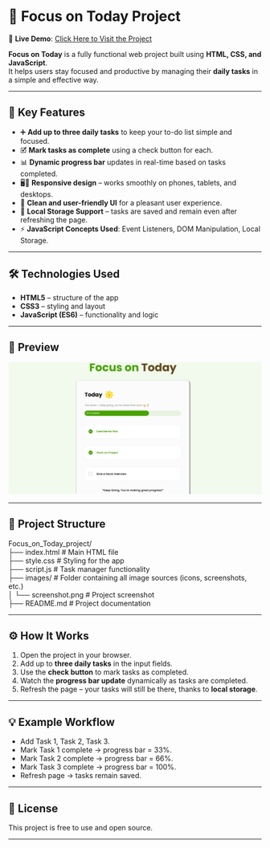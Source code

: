 # 🌟 Focus on Today Project  

🔗 **Live Demo**: [Click Here to Visit the Project](https://focusontoday-project.vercel.app/)

**Focus on Today** is a fully functional web project built using **HTML, CSS, and JavaScript**.  
It helps users stay focused and productive by managing their **daily tasks** in a simple and effective way.  

---

## 📌 Key Features  

- ➕ **Add up to three daily tasks** to keep your to-do list simple and focused.  
- 🗹 **Mark tasks as complete** using a check button for each.  
- 📊 **Dynamic progress bar** updates in real-time based on tasks completed.  
- 🖥️📱 **Responsive design** – works smoothly on phones, tablets, and desktops.  
- 🎨 **Clean and user-friendly UI** for a pleasant user experience.  
- 💾 **Local Storage Support** – tasks are saved and remain even after refreshing the page.  
- ⚡ **JavaScript Concepts Used**: Event Listeners, DOM Manipulation, Local Storage.  

---

## 🛠️ Technologies Used  

- **HTML5** – structure of the app  
- **CSS3** – styling and layout  
- **JavaScript (ES6)** – functionality and logic  

---

## 📸 Preview  

[![Focus on Today Screenshot](images/screenshot.png)](https://focusontodayproject.vercel.app/)  

---

## 📂 Project Structure  


Focus_on_Today_project/ <br/>
├── index.html # Main HTML file <br/>
├── style.css # Styling for the app <br/>
├── script.js # Task manager functionality <br/>
├── images/ # Folder containing all image sources (icons, screenshots, etc.) <br/>
│ └── screenshot.png # Project screenshot <br/>
├── README.md # Project documentation <br/>

---

## ⚙️ How It Works  

1. Open the project in your browser.  
2. Add up to **three daily tasks** in the input fields.  
3. Use the **check button** to mark tasks as completed.  
4. Watch the **progress bar update** dynamically as tasks are completed.  
5. Refresh the page – your tasks will still be there, thanks to **local storage**.  

---

## 💡 Example Workflow  

- Add Task 1, Task 2, Task 3.  
- Mark Task 1 complete → progress bar = 33%.  
- Mark Task 2 complete → progress bar = 66%.  
- Mark Task 3 complete → progress bar = 100%.  
- Refresh page → tasks remain saved.  

---

## 📜 License  

This project is free to use and open source.  

---

